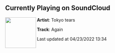 ## Currently Playing on SoundCloud

[<img align="left" width="100" src="https://i1.sndcdn.com/artworks-RLfKZGQZ2nwsXVRH-IdpKfQ-t500x500.jpg">](https://soundcloud.com/tokyo_tears/again)

**Artist**: Tokyo tears 

**Track**: Again

Last updated at 04/23/2022 13:34
